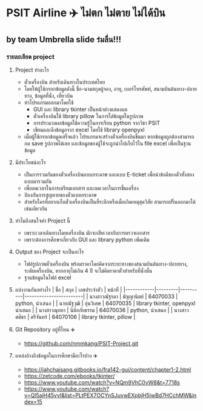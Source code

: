 # **PSIT Airline** ✈️ **ไม่ตก ไม่ตาย ไม่ได้บิน**
## **by team Umbrella slide ร่มลื่น!!!**

### **รายละเอียด project**

1. Project ทำอะไร
   - ตั๋วเครื่องบิน สำหรับเดินทางในประเทศไทย
   - โดยให้ผู้ใช้กรอกข้อมูลดังนี้ ชื่อ-นามสกุลผู้จอง, อายุ, เบอร์โทรศัพท์, สนามบินต้นทาง-ปลายทาง, ข้อมูลที่นั่ง, เที่ยวบิน
   - ทำโปรแกรมออกมาโดยใช้
     - GUI  และ  library tkinter เป็นหน้าต่างแสดงผล
     - ตั๋วเครื่องบินใช้ library pillow ในการใส่ข้อมูลในรูปภาพ
     - การประมวลผลข้อมูลใช้ความรู้ในการเรียน python จากวิชา PSIT
     - เขียนและดึงข้อมูลจาก excel โดยใช้ library openpyxl
   - เมื่อผู้ใช้กรอกข้อมูลเสร็จแล้ว โปรแกรมจะสร้างตั๋วเครื่องบินขึ้นมา หากข้อมูลถูกต้องสามารถกด save รูปภาพได้เลย และข้อมูลของผู้ใช้จะถูกนำไปเก็บไว้ใน file excel เพื่อเป็นฐานข้อมูล

2. มีประโยชน์อะไร
   - เป็นการรวมกันของตั๋วเครื่องบินแบบกระดาษ และแบบ E-ticket เพื่อนำข้อดีของตั๋วทั้งสองแบบมารวมกัน
   - เพื่อลดเวลาในการเตรียมเอกสาร และลดเวลาในการขึ้นเครื่อง
   - ป้องกันการสูญหายของตั๋วแบบกระดาษ
   - สำหรับใครที่อยากเก็บตั๋วเครื่องบินเป็นที่ระลึกหรือเมื่อเกิดเหตุสุดวิสัย สามารถปริ้นออกมาได้เช่นเดียวกัน

3. ทำไมถึงสนใจทำ Project นี้
   - เพราะเวลาเดินทางโดยเครื่องบิน มักจะเสียเวลากับการตรวจเอกสาร
   - เพราะต้องการศึกษาเกี่ยวกับ GUI และ library python เพิ่มเติม

4. Output ของ Project จะเป็นอะไร
   - ไฟล์รูปภาพตั๋วเครื่องบิน พร้อมราคาโดยคิดจากระยะทางของสนามบินต้นทาง-ปลายทาง, ระดับเครื่องบิน, หากอายุไม่เกิน 4 ปี จะไม่คิดราคาตั๋วสำหรับที่นั่งนั้น
   - ฐานข้อมูนในไฟล์ excel

5. แบ่งงานกันอย่างไร
   | ชื่อ         | สกุล     | เลขประจำตัว | หน้าที่                 |
   |------------|---------|----------|------------------------|
   | นางสาวณัฐรดา | ธัญญานิตย์ | 64070033 | python, นำเสนอ        |
   | นายณัฐวุฒิ    | อุ่นวิเศษ  | 64070035 | library tkinter, openpyxl นำเสนอ |
   | นางสาวณุทยา | นิติอภัยธรรม | 64070036 | python, นำเสนอ       |
   | นางสาวศศิธร  | ศรีจันทร์   | 64070106 | library tkinter, pillow        |

6. Git Repository อยู่ที่ไหน ✈️
   - https://github.com/nmmkang/PSIT-Project.git

7. แหล่งอ้างอิงข้อมูลในการศึกษามีอะไรบ้าง ✈️
   - https://jahchaisang.gitbooks.io/fra142-gui/content/chapter1-2.html
   - https://zetcode.com/ebooks/tkinter/
   - https://www.youtube.com/watch?v=NQm9VhC0vW8&t=7718s
   - https://www.youtube.com/watch?v=Ql5ajH45vvI&list=PLtPEX7OCYnSJuvwEXpbjH5jwBd7HCchMW&index=15
